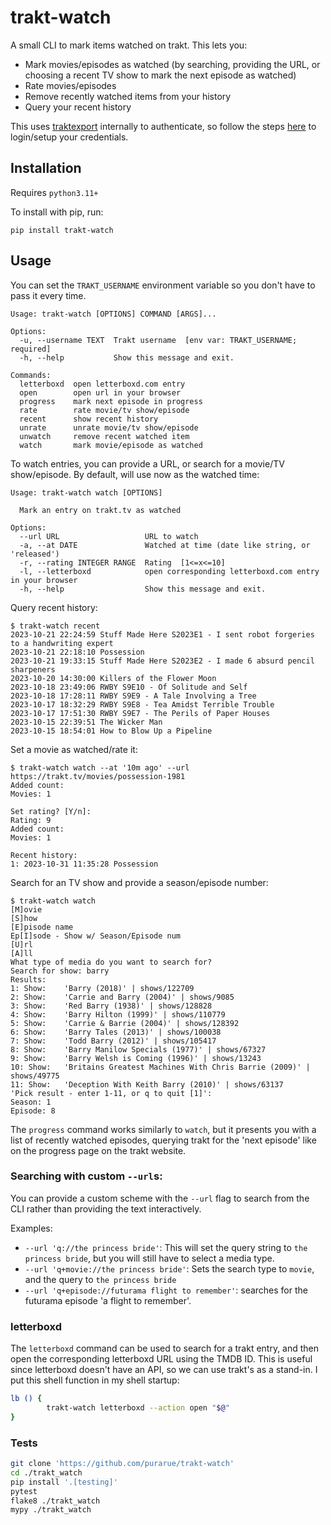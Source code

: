 # trakt-watch

A small CLI to mark items watched on trakt. This lets you:

- Mark movies/episodes as watched (by searching, providing the URL, or choosing a recent TV show to mark the next episode as watched)
- Rate movies/episodes
- Remove recently watched items from your history
- Query your recent history

This uses [traktexport](https://github.com/purarue/traktexport) internally to authenticate, so follow the steps [here](https://github.com/purarue/traktexport#auth) to login/setup your credentials.

## Installation

Requires `python3.11+`

To install with pip, run:

```
pip install trakt-watch
```

## Usage

You can set the `TRAKT_USERNAME` environment variable so you don't have to pass it every time.

```
Usage: trakt-watch [OPTIONS] COMMAND [ARGS]...

Options:
  -u, --username TEXT  Trakt username  [env var: TRAKT_USERNAME; required]
  -h, --help           Show this message and exit.

Commands:
  letterboxd  open letterboxd.com entry
  open        open url in your browser
  progress    mark next episode in progress
  rate        rate movie/tv show/episode
  recent      show recent history
  unrate      unrate movie/tv show/episode
  unwatch     remove recent watched item
  watch       mark movie/episode as watched
```

To watch entries, you can provide a URL, or search for a movie/TV show/episode. By default, will use now as the watched time:

```
Usage: trakt-watch watch [OPTIONS]

  Mark an entry on trakt.tv as watched

Options:
  --url URL                   URL to watch
  -a, --at DATE               Watched at time (date like string, or 'released')
  -r, --rating INTEGER RANGE  Rating  [1<=x<=10]
  -l, --letterboxd            open corresponding letterboxd.com entry in your browser
  -h, --help                  Show this message and exit.
```

Query recent history:

```
$ trakt-watch recent
2023-10-21 22:24:59 Stuff Made Here S2023E1 - I sent robot forgeries to a handwriting expert
2023-10-21 22:18:10 Possession
2023-10-21 19:33:15 Stuff Made Here S2023E2 - I made 6 absurd pencil sharpeners
2023-10-20 14:30:00 Killers of the Flower Moon
2023-10-18 23:49:06 RWBY S9E10 - Of Solitude and Self
2023-10-18 17:28:11 RWBY S9E9 - A Tale Involving a Tree
2023-10-17 18:32:29 RWBY S9E8 - Tea Amidst Terrible Trouble
2023-10-17 17:51:30 RWBY S9E7 - The Perils of Paper Houses
2023-10-15 22:39:51 The Wicker Man
2023-10-15 18:54:01 How to Blow Up a Pipeline
```

Set a movie as watched/rate it:

```
$ trakt-watch watch --at '10m ago' --url https://trakt.tv/movies/possession-1981
Added count:
Movies: 1

Set rating? [Y/n]:
Rating: 9
Added count:
Movies: 1

Recent history:
1: 2023-10-31 11:35:28 Possession
```

Search for an TV show and provide a season/episode number:

```
$ trakt-watch watch
[M]ovie
[S]how
[E]pisode name
Ep[I]sode - Show w/ Season/Episode num
[U]rl
[A]ll
What type of media do you want to search for?
Search for show: barry
Results:
1: Show:	'Barry (2018)' | shows/122709
2: Show:	'Carrie and Barry (2004)' | shows/9085
3: Show:	'Red Barry (1938)' | shows/128828
4: Show:	'Barry Hilton (1999)' | shows/110779
5: Show:	'Carrie & Barrie (2004)' | shows/128392
6: Show:	'Barry Tales (2013)' | shows/100038
7: Show:	'Todd Barry (2012)' | shows/105417
8: Show:	'Barry Manilow Specials (1977)' | shows/67327
9: Show:	'Barry Welsh is Coming (1996)' | shows/13243
10: Show:	'Britains Greatest Machines With Chris Barrie (2009)' | shows/49775
11: Show:	'Deception With Keith Barry (2010)' | shows/63137
'Pick result - enter 1-11, or q to quit [1]':
Season: 1
Episode: 8
```

The `progress` command works similarly to `watch`, but it presents you with a list of recently watched episodes, querying trakt for the 'next episode' like on the progress page on the trakt website.

### Searching with custom `--url`s:

You can provide a custom scheme with the `--url` flag to search from the CLI rather than providing the text interactively.

Examples:

- `--url 'q://the princess bride'`: This will set the query string to `the princess bride`, but you will still have to select a media type.
- `--url 'q+movie://the princess bride'`: Sets the search type to `movie`, and the query to `the princess bride`
- `--url 'q+episode://futurama flight to remember'`: searches for the futurama episode 'a flight to remember'.

### letterboxd

The `letterboxd` command can be used to search for a trakt entry, and then open the corresponding letterboxd URL using the TMDB ID. This is useful since letterboxd doesn't have an API, so we can use trakt's as a stand-in. I put this shell function in my shell startup:

```bash
lb () {
        trakt-watch letterboxd --action open "$@"
}
```

### Tests

```bash
git clone 'https://github.com/purarue/trakt-watch'
cd ./trakt_watch
pip install '.[testing]'
pytest
flake8 ./trakt_watch
mypy ./trakt_watch
```

